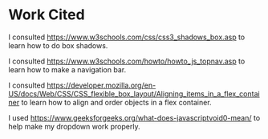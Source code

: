 # Work Cited
I consulted https://www.w3schools.com/css/css3_shadows_box.asp to learn how to do box shadows.

I consulted https://www.w3schools.com/howto/howto_js_topnav.asp to learn how to make a navigation bar.

I consulted https://developer.mozilla.org/en-US/docs/Web/CSS/CSS_flexible_box_layout/Aligning_items_in_a_flex_container to learn how to align and order objects in a flex container.

I used https://www.geeksforgeeks.org/what-does-javascriptvoid0-mean/ to help make my dropdown work properly.
